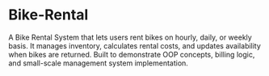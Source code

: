 # Bike-Rental
A Bike Rental System that lets users rent bikes on hourly, daily, or weekly basis. It manages inventory, calculates rental costs, and updates availability when bikes are returned. Built to demonstrate OOP concepts, billing logic, and small-scale management system implementation.
